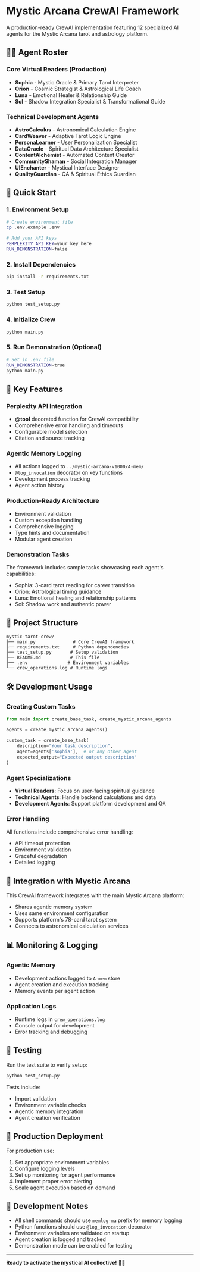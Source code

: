 # Mystic Arcana CrewAI Framework

A production-ready CrewAI implementation featuring 12 specialized AI agents for the Mystic Arcana tarot and astrology platform.

## 🧙‍♀️ Agent Roster

### Core Virtual Readers (Production)

- **Sophia** - Mystic Oracle & Primary Tarot Interpreter
- **Orion** - Cosmic Strategist & Astrological Life Coach
- **Luna** - Emotional Healer & Relationship Guide
- **Sol** - Shadow Integration Specialist & Transformational Guide

### Technical Development Agents

- **AstroCalculus** - Astronomical Calculation Engine
- **CardWeaver** - Adaptive Tarot Logic Engine
- **PersonaLearner** - User Personalization Specialist
- **DataOracle** - Spiritual Data Architecture Specialist
- **ContentAlchemist** - Automated Content Creator
- **CommunityShaman** - Social Integration Manager
- **UIEnchanter** - Mystical Interface Designer
- **QualityGuardian** - QA & Spiritual Ethics Guardian

## 🚀 Quick Start

### 1. Environment Setup

```bash
# Create environment file
cp .env.example .env

# Add your API keys
PERPLEXITY_API_KEY=your_key_here
RUN_DEMONSTRATION=false
```

### 2. Install Dependencies

```bash
pip install -r requirements.txt
```

### 3. Test Setup

```bash
python test_setup.py
```

### 4. Initialize Crew

```bash
python main.py
```

### 5. Run Demonstration (Optional)

```bash
# Set in .env file
RUN_DEMONSTRATION=true
python main.py
```

## 🔧 Key Features

### Perplexity API Integration

- **@tool** decorated function for CrewAI compatibility
- Comprehensive error handling and timeouts
- Configurable model selection
- Citation and source tracking

### Agentic Memory Logging

- All actions logged to `../mystic-arcana-v1000/A-mem/`
- `@log_invocation` decorator on key functions
- Development process tracking
- Agent action history

### Production-Ready Architecture

- Environment validation
- Custom exception handling
- Comprehensive logging
- Type hints and documentation
- Modular agent creation

### Demonstration Tasks

The framework includes sample tasks showcasing each agent's capabilities:

- Sophia: 3-card tarot reading for career transition
- Orion: Astrological timing guidance
- Luna: Emotional healing and relationship patterns
- Sol: Shadow work and authentic power

## 📁 Project Structure

```
mystic-tarot-crew/
├── main.py              # Core CrewAI framework
├── requirements.txt     # Python dependencies
├── test_setup.py       # Setup validation
├── README.md           # This file
├── .env               # Environment variables
└── crew_operations.log # Runtime logs
```

## 🛠️ Development Usage

### Creating Custom Tasks

```python
from main import create_base_task, create_mystic_arcana_agents

agents = create_mystic_arcana_agents()

custom_task = create_base_task(
    description="Your task description",
    agent=agents['sophia'],  # or any other agent
    expected_output="Expected output description"
)
```

### Agent Specializations

- **Virtual Readers**: Focus on user-facing spiritual guidance
- **Technical Agents**: Handle backend calculations and data
- **Development Agents**: Support platform development and QA

### Error Handling

All functions include comprehensive error handling:

- API timeout protection
- Environment validation
- Graceful degradation
- Detailed logging

## 🔮 Integration with Mystic Arcana

This CrewAI framework integrates with the main Mystic Arcana platform:

- Shares agentic memory system
- Uses same environment configuration
- Supports platform's 78-card tarot system
- Connects to astronomical calculation services

## 📊 Monitoring & Logging

### Agentic Memory

- Development actions logged to `A-mem` store
- Agent creation and execution tracking
- Memory events per agent action

### Application Logs

- Runtime logs in `crew_operations.log`
- Console output for development
- Error tracking and debugging

## 🧪 Testing

Run the test suite to verify setup:

```bash
python test_setup.py
```

Tests include:

- Import validation
- Environment variable checks
- Agentic memory integration
- Agent creation verification

## 🚀 Production Deployment

For production use:

1. Set appropriate environment variables
2. Configure logging levels
3. Set up monitoring for agent performance
4. Implement proper error alerting
5. Scale agent execution based on demand

## 📝 Development Notes

- All shell commands should use `memlog-ma` prefix for memory logging
- Python functions should use `@log_invocation` decorator
- Environment variables are validated on startup
- Agent creation is logged and tracked
- Demonstration mode can be enabled for testing

---

**Ready to activate the mystical AI collective!** 🔮✨
